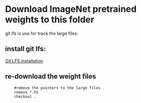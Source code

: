 # Download ImageNet pretrained weights to this folder

git lfs is use for track the large files:

## install git lfs:
[Git LFS installation](https://github.com/git-lfs/git-lfs/wiki/Installation)

## re-download the weight files
```
    #remove the pointers to the large files
    remove *.h5
    checkout .
```



